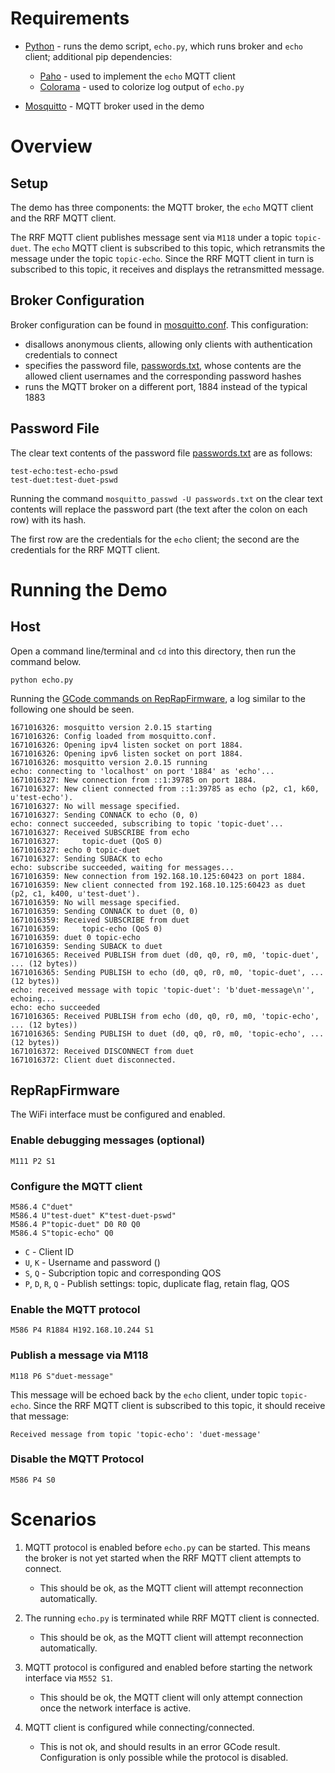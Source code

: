 
# Requirements

- [Python](https://www.python.org/downloads/) - runs the demo script, `echo.py`, which runs broker and `echo` client; additional pip dependencies:
    - [Paho](https://www.eclipse.org/paho/index.php?page=clients/python/index.php) - used to implement the `echo` MQTT client
    - [Colorama](https://pypi.org/project/colorama/) - used to colorize log output of `echo.py`

- [Mosquitto](https://mosquitto.org/download/) - MQTT broker used in the demo

# Overview

## Setup

The demo has three components: the MQTT broker, the `echo` MQTT client and the RRF MQTT client.

The RRF MQTT client publishes message sent via `M118` under a topic `topic-duet`.
The `echo` MQTT client is subscribed to this topic, which retransmits the message under the topic `topic-echo`. Since the RRF MQTT client in turn is subscribed to this topic, it receives and displays the retransmitted message.

## Broker Configuration

Broker configuration can be found in [mosquitto.conf](./mosquitto.conf). This configuration:
- disallows anonymous clients, allowing only clients with authentication credentials to connect
- specifies the password file, [passwords.txt](./passwords.txt), whose contents are the allowed client usernames and the corresponding password hashes
- runs the MQTT broker on a different port, 1884 instead of the typical 1883

## Password File

The clear text contents of the password file [passwords.txt](./passwords.txt) are as follows:

```
test-echo:test-echo-pswd
test-duet:test-duet-pswd
```

Running the command `mosquitto_passwd -U passwords.txt` on the clear text contents will replace the password part (the text after the colon on each row) with its hash.

The first row are the credentials for the `echo` client; the second are the credentials for the RRF MQTT client.


# Running the Demo

## Host

Open a command line/terminal and `cd` into this directory, then run the command below.

```
python echo.py
```

Running the [GCode commands on RepRapFirmware](#reprapfirmware), a log similar to the following one should be seen.

```
1671016326: mosquitto version 2.0.15 starting
1671016326: Config loaded from mosquitto.conf.
1671016326: Opening ipv4 listen socket on port 1884.
1671016326: Opening ipv6 listen socket on port 1884.
1671016326: mosquitto version 2.0.15 running
echo: connecting to 'localhost' on port '1884' as 'echo'...
1671016327: New connection from ::1:39785 on port 1884.
1671016327: New client connected from ::1:39785 as echo (p2, c1, k60, u'test-echo').
1671016327: No will message specified.
1671016327: Sending CONNACK to echo (0, 0)
echo: connect succeeded, subscribing to topic 'topic-duet'...
1671016327: Received SUBSCRIBE from echo
1671016327:     topic-duet (QoS 0)
1671016327: echo 0 topic-duet
1671016327: Sending SUBACK to echo
echo: subscribe succeeded, waiting for messages...
1671016359: New connection from 192.168.10.125:60423 on port 1884.
1671016359: New client connected from 192.168.10.125:60423 as duet (p2, c1, k400, u'test-duet').
1671016359: No will message specified.
1671016359: Sending CONNACK to duet (0, 0)
1671016359: Received SUBSCRIBE from duet
1671016359:     topic-echo (QoS 0)
1671016359: duet 0 topic-echo
1671016359: Sending SUBACK to duet
1671016365: Received PUBLISH from duet (d0, q0, r0, m0, 'topic-duet', ... (12 bytes))
1671016365: Sending PUBLISH to echo (d0, q0, r0, m0, 'topic-duet', ... (12 bytes))
echo: received message with topic 'topic-duet': 'b'duet-message\n'', echoing...
echo: echo succeeded
1671016365: Received PUBLISH from echo (d0, q0, r0, m0, 'topic-echo', ... (12 bytes))
1671016365: Sending PUBLISH to duet (d0, q0, r0, m0, 'topic-echo', ... (12 bytes))
1671016372: Received DISCONNECT from duet
1671016372: Client duet disconnected.

```


## RepRapFirmware

The WiFi interface must be configured and enabled.

### Enable debugging messages (optional)

```
M111 P2 S1
```

### Configure the MQTT client

```
M586.4 C"duet"
M586.4 U"test-duet" K"test-duet-pswd"
M586.4 P"topic-duet" D0 R0 Q0
M586.4 S"topic-echo" Q0
```

- `C` - Client ID
- `U`, `K` - Username and password ()
- `S`, `Q` - Subcription topic and corresponding QOS
- `P`, `D`, `R`, `Q` - Publish settings: topic, duplicate flag, retain flag, QOS
### Enable the MQTT protocol

```
M586 P4 R1884 H192.168.10.244 S1
```

### Publish a message via M118

```
M118 P6 S"duet-message"
```

This message will be echoed back by the `echo` client, under topic `topic-echo`.
Since the RRF MQTT client is subscribed to this topic, it should receive that message:

```
Received message from topic 'topic-echo': 'duet-message'
```

### Disable the MQTT Protocol

```
M586 P4 S0
```
# Scenarios


1. MQTT protocol is enabled before `echo.py` can be started. This means the broker is not yet started when the RRF MQTT client attempts to connect.

    - This should be ok, as the MQTT client will attempt reconnection automatically.

2. The running `echo.py` is terminated while RRF MQTT client is connected.

    - This should be ok, as the MQTT client will attempt reconnection automatically.

3. MQTT protocol is configured and enabled before starting the network interface via `M552 S1`.

    - This should be ok, the MQTT client will only attempt connection once the network interface is active.

4. MQTT client is configured while connecting/connected.

    - This is not ok, and should results in an error GCode result. Configuration is
        only possible while the protocol is disabled.

